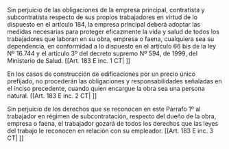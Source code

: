 Sin perjuicio de las obligaciones de la empresa principal, contratista y subcontratista respecto de sus propios trabajadores en virtud de lo dispuesto en el artículo 184, la empresa principal deberá adoptar las medidas necesarias para proteger eficazmente la vida y salud de todos los trabajadores que laboran en su obra, empresa o faena, cualquiera sea su dependencia, en conformidad a lo dispuesto en el artículo 66 bis de la ley Nº 16.744 y el artículo 3º del decreto supremo Nº 594, de 1999, del Ministerio de Salud. [[Art. 183 E inc. 1 CT| ]]

En los casos de construcción de edificaciones por un precio único prefijado, no procederán las obligaciones y responsabilidades señaladas en el inciso precedente, cuando quien encargue la obra sea una persona natural. [[Art. 183 E inc. 2 CT| ]]

Sin perjuicio de los derechos que se reconocen en este Párrafo 1º al trabajador en régimen de subcontratación, respecto del dueño de la obra, empresa o faena, el trabajador gozará de todos los derechos que las leyes del trabajo le reconocen en relación con su empleador. [[Art. 183 E inc. 3 CT| ]]